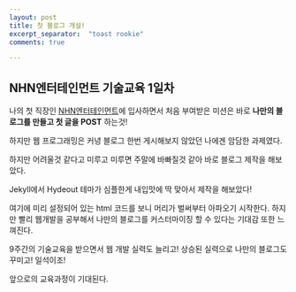 ```yaml
---
layout: post
title: 첫 블로그 개설!
excerpt_separator:  "toast rookie"
comments: true

---
```

## NHN엔터테인먼트 기술교육 1일차

나의 첫 직장인 [NHN엔터테인먼트](https://www.nhnent.com/)에 입사하면서 처음 부여받은 미션은 바로 **나만의 블로그를 만들고 첫 글을 POST** 하는것!

하지만 웹 프로그래밍은 커녕 블로그 한번 게시해보지 않았던 나에겐 암담한 과제였다.

하지만 어려울것 같다고 미루고 미루면 주말에 바빠질것 같아 바로 블로그 제작을 해보았다.

Jekyll에서 Hydeout 테마가 심플한게 내입맛에 딱 맞아서 제작을 해보았다!

여기에 미리 설정되어 있는 html 코드를 보니 머리가 벌써부터 아파오기 시작한다. 하지만 빨리 웹개발을 공부해서 나만의 블로그를 커스터마이징 할 수 있다는 기대감 또한 느껴진다.

9주간의 기술교육을 받으면서 웹 개발 실력도 늘리고! 상승된 실력으로 나만의 블로그도 꾸미고! 일석이조!

앞으로의 교육과정이 기대된다.
